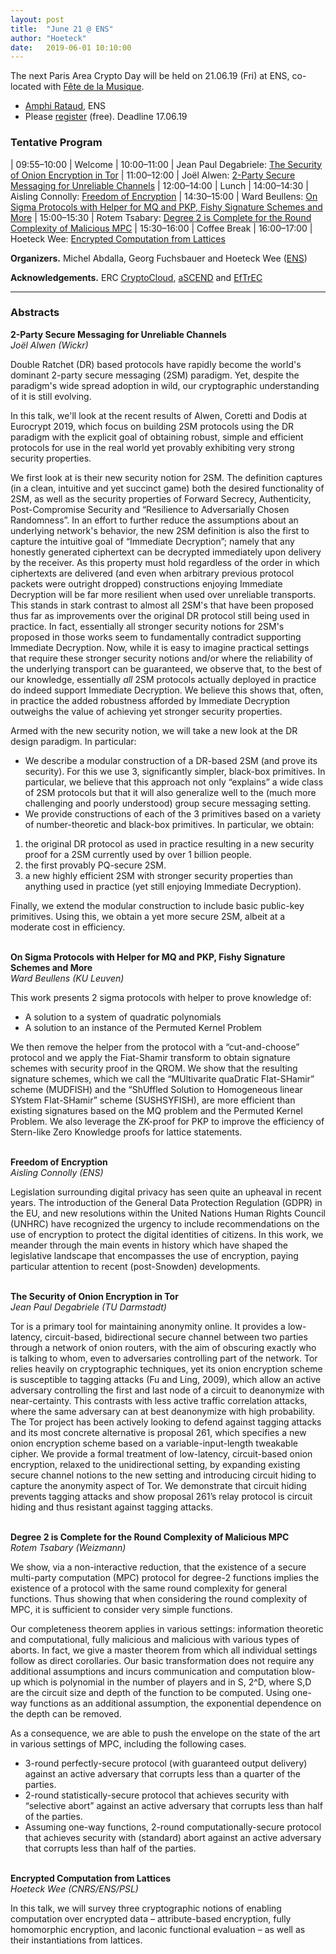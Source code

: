 ```yaml
---
layout: post
title:  "June 21 @ ENS"
author: "Hoeteck"
date:   2019-06-01 10:10:00
---
```


The next Paris Area Crypto Day will be held on 21.06.19 (Fri) at
ENS, co-located with [Fête de la Musique](https://quefaire.paris.fr/40919/fete-de-la-musique).

* [Amphi Rataud](https://www.di.ens.fr/AccesDI.html.fr), ENS
* Please [register](https://docs.google.com/forms/d/e/1FAIpQLSdU9SDqLdHWnDRSyj-AKfPzGAsiwA9Ih_1sne8J3RXFDsAWLA/viewform) (free). Deadline 17.06.19

### Tentative Program

| 09:55&ndash;10:00 | Welcome
| 10:00&ndash;11:00 | Jean Paul Degabriele: [The Security of Onion Encryption in Tor](#JP)
| 11:00&ndash;12:00 | Joël Alwen: [2-Party Secure Messaging for Unreliable Channels](#JA)
| 12:00&ndash;14:00 | Lunch
| 14:00&ndash;14:30 | Aisling Connolly: [Freedom of Encryption](#AC)
| 14:30&ndash;15:00 | Ward Beullens: [On Sigma Protocols with Helper for MQ and PKP, Fishy Signature Schemes and More](#WB)
| 15:00&ndash;15:30 | Rotem Tsabary: [Degree 2 is Complete for the Round Complexity of Malicious MPC](#RT)
| 15:30&ndash;16:00 | Coffee Break
| 16:00&ndash;17:00 | Hoeteck Wee: [Encrypted Computation from Lattices](#HW)

<!--

* [Joël Alwen](#JA) (Wickr) 
* [Ward Beullens](#WB) (KU Leuven)
* [Aisling Connolly](#AC) (ENS)
* [Jean Paul Degabriele](#JP) (TU Darmstadt)
* [Rotem Tsabary](#RT) (Weizmann)
* [Hoeteck Wee](#HW) (CNRS/ENS/PSL)

### Program

| &nbsp;9:50&nbsp;-&nbsp;10:00&nbsp;&nbsp; | Welcome
| 10:00 - 11:00 | [Anne Canteaut](#AC) Algebraic Distinguishers against Symmetric Primitives
| 11:00 - 12:00 | [Leonid Reyzin](#LR) On Memory Hardness of SCrypt
| 12:00 - 14:00 | Lunch 
| 14:00 - 15:30 | [Victor Shoup](#VS) Hash Proof Systems, Old and New
| 15:30 - 16:00 | Coffee Break
| 16:00 - 17:00 | [Rafael Pass](#RP) Analysis of the Blockchain Protocol in Asynchronous Networks
-->

**Organizers.** Michel Abdalla, Georg Fuchsbauer and Hoeteck Wee ([ENS](https://crypto.di.ens.fr/web2py))

**Acknowledgements.** ERC [CryptoCloud](http://www.di.ens.fr/~pointche/CryptoCloud/), [aSCEND](http://cordis.europa.eu/project/rcn/193658_en.html) and [EfTrEC](https://www.di.ens.fr/~fuchsbau/eftrec.html)


----------------

### Abstracts

**<a name="JA"></a>2-Party Secure Messaging for Unreliable Channels**<br>
*Joël Alwen (Wickr)*

Double Ratchet (DR) based protocols have rapidly become the world's
dominant 2-party secure messaging (2SM) paradigm. Yet, despite the
paradigm's wide spread adoption in wild, our cryptographic understanding
of it is still evolving.

In this talk, we'll look at the recent results of Alwen, Coretti and
Dodis at Eurocrypt 2019, which focus on building 2SM protocols using the
DR paradigm with the explicit goal of obtaining robust, simple and
efficient protocols for use in the real world yet provably exhibiting
very strong security properties.

We first look at is their new security notion for 2SM.
The definition captures (in a clean, intuitive and yet succinct game)
both the desired functionality of 2SM, as well as the security
properties of Forward Secrecy, Authenticity, Post-Compromise Security
and &ldquo;Resilience to Adversarially Chosen Randomness&rdquo;. In an effort to
further reduce the assumptions about an underlying network's behavior,
the new 2SM definition is also the first to capture the intuitive goal
of &ldquo;Immediate Decryption&rdquo;; namely that any honestly generated ciphertext
can be decrypted immediately upon delivery by the receiver. As this
property must hold regardless of the order in which ciphertexts are
delivered (and even when arbitrary previous protocol packets were
outright dropped) constructions enjoying Immediate Decryption will be
far more resilient when used over unreliable transports. This stands in
stark contrast to almost all 2SM's that have been proposed thus far as
improvements over the original DR protocol still being used in practice.
In fact, essentially all stronger security notions for 2SM's proposed in
those works seem to fundamentally contradict supporting Immediate
Decryption. Now, while it is easy to imagine practical settings that
require these stronger security notions and/or where the reliability of
the underlying transport can be guaranteed, we observe that, to the best
of our knowledge, essentially *all* 2SM protocols actually deployed in
practice do indeed support Immediate Decryption. We believe this shows
that, often, in practice the added robustness afforded by Immediate
Decryption outweighs the value of achieving yet stronger
security properties.

Armed with the new security notion, we will take a new look at the DR
design paradigm. In particular:
 - We describe a modular construction of a DR-based 2SM (and prove its
security). For this we use 3, significantly simpler, black-box
primitives. In particular, we believe that this approach not only
&ldquo;explains&rdquo; a wide class of 2SM protocols but that it will also
generalize well to the (much more challenging and poorly understood)
group secure messaging setting.
 - We provide constructions of each of the 3 primitives based on a
variety of number-theoretic and black-box primitives. In particular, we
obtain:
  1) the original DR protocol as used in practice resulting in a new
security proof for a 2SM currently used by over 1 billion people.
  2) the first provably PQ-secure 2SM.
  3) a new highly efficient 2SM with stronger security properties than
anything used in practice (yet still enjoying Immediate Decryption).

Finally, we extend the modular construction to include basic public-key
primitives. Using this, we obtain a yet more secure 2SM, albeit at a
moderate cost in efficiency.
<br><br> 

**<a name="WB"></a>On Sigma Protocols with Helper for MQ and PKP, Fishy Signature Schemes and More**<br>
*Ward Beullens (KU Leuven)*

This work presents 2 sigma protocols with helper to prove knowledge of:

* A solution to a system of quadratic polynomials
* A solution to an instance of the Permuted Kernel Problem

We then remove the helper from the protocol with a &ldquo;cut-and-choose&rdquo; protocol and we apply the Fiat-Shamir transform to obtain signature schemes with security proof in the QROM. We show that the resulting signature schemes, which we call the &ldquo;MUltivarite quaDratic FIat-SHamir&rdquo; scheme (MUDFISH) and the &ldquo;ShUffled Solution to Homogeneous linear SYstem FIat-SHamir&rdquo; scheme (SUSHSYFISH), are more efficient than existing signatures based on the MQ problem and the Permuted Kernel Problem. We also leverage the ZK-proof for PKP to improve the efficiency of Stern-like Zero Knowledge proofs for lattice statements.
<br><br> 

**<a name="AC"></a>Freedom of Encryption**<br>
*Aisling Connolly (ENS)*

Legislation surrounding digital privacy has seen quite an upheaval in recent years. The introduction of the General Data Protection Regulation (GDPR) in the EU, and new resolutions within the United Nations Human Rights Council (UNHRC) have recognized the urgency to include recommendations on the use of encryption to protect the digital identities of citizens. In this work, we meander through the main events in history which have shaped the legislative landscape that encompasses the use of encryption, paying particular attention to recent (post-Snowden) developments.
<br><br> 

**<a name="JP"></a>The Security of Onion Encryption in Tor**<br>
*Jean Paul Degabriele (TU Darmstadt)*

Tor is a primary tool for maintaining anonymity online. It provides a low-latency, circuit-based, bidirectional secure channel between two parties through a network of onion routers, with the aim of obscuring exactly who is talking to whom, even to adversaries controlling part of the network. Tor relies heavily on cryptographic techniques, yet its onion encryption scheme is susceptible to tagging attacks (Fu and Ling, 2009), which allow an active adversary controlling the first and last node of a circuit to deanonymize with near-certainty. This contrasts with less active traffic correlation attacks, where the same adversary can at best deanonymize with high probability. The Tor project has been actively looking to defend against tagging attacks and its most concrete alternative is proposal 261, which specifies a new onion encryption scheme based on a variable-input-length tweakable cipher. We provide a formal treatment of low-latency, circuit-based onion encryption, relaxed to the unidirectional setting, by expanding existing secure channel notions to the new setting and introducing circuit hiding to capture the anonymity aspect of Tor. We demonstrate that circuit hiding prevents tagging attacks and show proposal 261’s relay protocol is circuit hiding and thus resistant against tagging attacks.
<br><br> 

**<a name="RT"></a>Degree 2 is Complete for the Round Complexity of Malicious MPC**<br>
*Rotem Tsabary (Weizmann)*

We show, via a non-interactive reduction, that the existence of a secure multi-party computation (MPC) protocol for degree-2 functions implies the existence of a protocol with the same round complexity for general functions. Thus showing that when considering the round complexity of MPC, it is sufficient to consider very simple functions.

Our completeness theorem applies in various settings: information theoretic and computational, fully malicious and malicious with various types of aborts. In fact, we give a master theorem from which all individual settings follow as direct corollaries. Our basic transformation does not require any additional assumptions and incurs communication and computation blow-up which is polynomial in the number of players and in S, 2^D, where S,D are the circuit size and depth of the function to be computed. Using one-way functions as an additional assumption, the exponential dependence on the depth can be removed.

As a consequence, we are able to push the envelope on the state of the art in various settings of MPC, including the following cases.

* 3-round perfectly-secure protocol (with guaranteed output delivery) against an active adversary that corrupts less than a quarter of the parties.
* 2-round statistically-secure protocol that achieves security with &ldquo;selective abort&rdquo; against an active adversary that corrupts less than half of the parties.
* Assuming one-way functions, 2-round computationally-secure protocol that achieves security with (standard) abort against an active adversary that corrupts less than half of the parties.
<br><br> 
	  

**<a name="HW"></a>Encrypted Computation from Lattices**<br>
*Hoeteck Wee (CNRS/ENS/PSL)*

In this talk, we will survey three cryptographic notions of enabling
computation over encrypted data &ndash; attribute-based encryption, fully
homomorphic encryption, and laconic functional evaluation &ndash; as well
as their instantiations from lattices.

